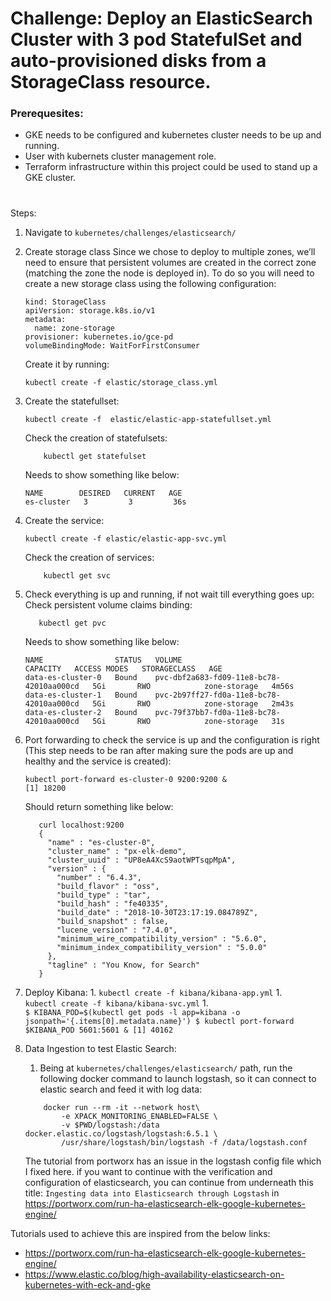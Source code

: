 # Challenge: Deploy an ElasticSearch Cluster with 3 pod StatefulSet and auto-provisioned disks from a StorageClass resource.

### Prerequesites:
* GKE needs to be configured and kubernetes cluster needs to be up and running.
* User with kubernets cluster management role.
* Terraform infrastructure within this project could be used to stand up a GKE cluster.

#


Steps:
1. Navigate to `kubernetes/challenges/elasticsearch/`
1. Create storage class
   Since we chose to deploy to multiple zones, we’ll need to ensure that persistent volumes are created in the correct zone (matching the zone the node is deployed in). To do so you will need to create a new storage class using the following configuration:
   
   ````
   kind: StorageClass 
   apiVersion: storage.k8s.io/v1 
   metadata: 
     name: zone-storage 
   provisioner: kubernetes.io/gce-pd 
   volumeBindingMode: WaitForFirstConsumer
   ````
   
   Create it by running:
   
   ```
   kubectl create -f elastic/storage_class.yml
   ```
1. Create the statefullset:
    ````
    kubectl create -f  elastic/elastic-app-statefullset.yml
    ````
    Check the creation of statefulsets:
    
    ```
        kubectl get statefulset
    ```  
    Needs to show something like below:
    ```
    NAME        DESIRED   CURRENT   AGE
    es-cluster   3         3         36s
    ```
   
1. Create the service:
    ```
    kubectl create -f elastic/elastic-app-svc.yml
    ```
    Check the creation of services:
    ```
        kubectl get svc
    ```
   
1. Check everything is up and running, if not wait till everything goes up:
    Check persistent volume claims binding:
    ```   
       kubectl get pvc
    ```
    Needs to show something like below:
    ```
    NAME                STATUS   VOLUME                                     CAPACITY   ACCESS MODES   STORAGECLASS   AGE
    data-es-cluster-0   Bound    pvc-dbf2a683-fd09-11e8-bc78-42010aa000cd   5Gi       RWO            zone-storage   4m56s
    data-es-cluster-1   Bound    pvc-2b97ff27-fd0a-11e8-bc78-42010aa000cd   5Gi       RWO            zone-storage   2m43s
    data-es-cluster-2   Bound    pvc-79f37bb7-fd0a-11e8-bc78-42010aa000cd   5Gi       RWO            zone-storage   31s
    ```
1. Port forwarding to check the service is up and the configuration is right (This step needs to be ran after making sure the pods are up and healthy and the service is created):
    ```
    kubectl port-forward es-cluster-0 9200:9200 &
    [1] 18200  
    ```
    Should return something like below:
    ```
       curl localhost:9200
       {
         "name" : "es-cluster-0",
         "cluster_name" : "px-elk-demo",
         "cluster_uuid" : "UP8eA4XcS9aotWPTsqpMpA",
         "version" : {
           "number" : "6.4.3",
           "build_flavor" : "oss",
           "build_type" : "tar",
           "build_hash" : "fe40335",
           "build_date" : "2018-10-30T23:17:19.084789Z",
           "build_snapshot" : false,
           "lucene_version" : "7.4.0",
           "minimum_wire_compatibility_version" : "5.6.0",
           "minimum_index_compatibility_version" : "5.0.0"
         },
         "tagline" : "You Know, for Search"
       }
    ```
1. Deploy Kibana:
    1. 
        ```
        kubectl create -f kibana/kibana-app.yml
        ``` 
    1.         
        ```
        kubectl create -f kibana/kibana-svc.yml
        ``` 
    1.  
        ```
        $ KIBANA_POD=$(kubectl get pods -l app=kibana -o jsonpath='{.items[0].metadata.name}')
        $ kubectl port-forward $KIBANA_POD 5601:5601 &
        [1] 40162
        ```
1. Data Ingestion to test Elastic Search:
    1. Being at `kubernetes/challenges/elasticsearch/` path, run the following docker command to launch logstash,
    so it can connect to elastic search and feed it with log data:
    ```shell script
        docker run --rm -it --network host\
            -e XPACK_MONITORING_ENABLED=FALSE \
            -v $PWD/logstash:/data docker.elastic.co/logstash/logstash:6.5.1 \
            /usr/share/logstash/bin/logstash -f /data/logstash.conf
    ```    
   
   The tutorial from portworx has an issue in the logstash config file which I fixed here.
   if you want to continue with the verification and configuration of elasticsearch, you can continue from underneath
   this title: `Ingesting data into Elasticsearch through Logstash` in https://portworx.com/run-ha-elasticsearch-elk-google-kubernetes-engine/






Tutorials used to achieve this are inspired from the below links:
* https://portworx.com/run-ha-elasticsearch-elk-google-kubernetes-engine/
* https://www.elastic.co/blog/high-availability-elasticsearch-on-kubernetes-with-eck-and-gke
